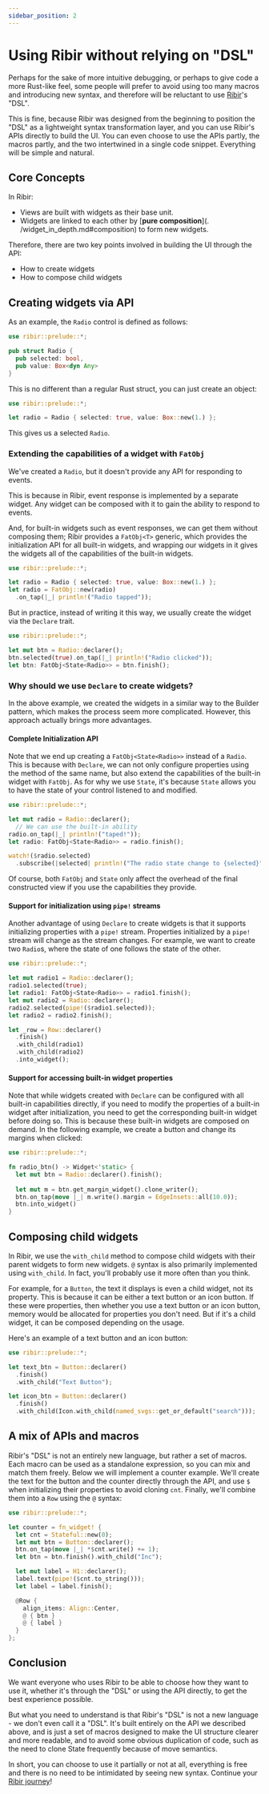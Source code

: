```yaml
---
sidebar_position: 2
---
```


# Using Ribir without relying on "DSL"


Perhaps for the sake of more intuitive debugging, or perhaps to give code a more Rust-like feel, some people will prefer to avoid using too many macros and introducing new syntax, and therefore will be reluctant to use [Ribir](https://github.com/RibirX/Ribir)'s "DSL".

This is fine, because Ribir was designed from the beginning to position the "DSL" as a lightweight syntax transformation layer, and you can use Ribir's APIs directly to build the UI. You can even choose to use the APIs partly, the macros partly, and the two intertwined in a single code snippet. Everything will be simple and natural.

## Core Concepts

In Ribir:

- Views are built with widgets as their base unit.
- Widgets are linked to each other by [**pure composition**](. /widget_in_depth.md#composition) to form new widgets.

Therefore, there are two key points involved in building the UI through the API:

- How to create widgets
- How to compose child widgets

## Creating widgets via API

As an example, the `Radio` control is defined as follows:

```rust
use ribir::prelude::*;

pub struct Radio {
  pub selected: bool,
  pub value: Box<dyn Any>
}
```

This is no different than a regular Rust struct, you can just create an object:

```rust
use ribir::prelude::*;

let radio = Radio { selected: true, value: Box::new(1.) };
```

This gives us a selected `Radio`.

### Extending the capabilities of a widget with `FatObj`

We've created a `Radio`, but it doesn't provide any API for responding to events.

This is because in Ribir, event response is implemented by a separate widget. Any widget can be composed with it to gain the ability to respond to events.

And, for built-in widgets such as event responses, we can get them without composing them; Ribir provides a `FatObj<T>` generic, which provides the initialization API for all built-in widgets, and wrapping our widgets in it gives the widgets all of the capabilities of the built-in widgets.

```rust
use ribir::prelude::*;

let radio = Radio { selected: true, value: Box::new(1.) };
let radio = FatObj::new(radio)
  .on_tap(|_| println!("Radio tapped"));
```

But in practice, instead of writing it this way, we usually create the widget via the `Declare` trait.

```rust
use ribir::prelude::*;

let mut btn = Radio::declarer();
btn.selected(true).on_tap(|_| println!("Radio clicked"));
let btn: FatObj<State<Radio>> = btn.finish();
```

### Why should we use `Declare` to create widgets?

In the above example, we created the widgets in a similar way to the Builder pattern, which makes the process seem more complicated. However, this approach actually brings more advantages.


#### Complete Initialization API

Note that we end up creating a `FatObj<State<Radio>>` instead of a `Radio`. This is because with `Declare`, we can not only configure properties using the method of the same name, but also extend the capabilities of the built-in widget with `FatObj`. As for why we use `State`, it's because `State` allows you to have the state of your control listened to and modified.

```rust
use ribir::prelude::*;

let mut radio = Radio::declarer();
  // We can use the built-in ability
radio.on_tap(|_| println!("taped!"));
let radio: FatObj<State<Radio>> = radio.finish();

watch!($radio.selected)
  .subscribe(|selected| println!("The radio state change to {selected}"));
```

Of course, both `FatObj` and `State` only affect the overhead of the final constructed view if you use the capabilities they provide.

#### Support for initialization using `pipe!` streams

Another advantage of using `Declare` to create widgets is that it supports initializing properties with a `pipe!` stream. Properties initialized by a `pipe!` stream will change as the stream changes. For example, we want to create two `Radio`s, where the state of one follows the state of the other.


```rust
use ribir::prelude::*;

let mut radio1 = Radio::declarer();
radio1.selected(true);
let radio1: FatObj<State<Radio>> = radio1.finish();
let mut radio2 = Radio::declarer();
radio2.selected(pipe!($radio1.selected));
let radio2 = radio2.finish();

let _row = Row::declarer()
  .finish()
  .with_child(radio1)
  .with_child(radio2)
  .into_widget();
```

#### Support for accessing built-in widget properties

Note that while widgets created with `Declare` can be configured with all built-in capabilities directly, if you need to modify the properties of a built-in widget after initialization, you need to get the corresponding built-in widget before doing so. This is because these built-in widgets are composed on demand. In the following example, we create a button and change its margins when clicked:


```rust
use ribir::prelude::*;

fn radio_btn() -> Widget<'static> {
  let mut btn = Radio::declarer().finish();
  
  let mut m = btn.get_margin_widget().clone_writer();
  btn.on_tap(move |_| m.write().margin = EdgeInsets::all(10.0));
  btn.into_widget()
}
```

## Composing child widgets

In Ribir, we use the `with_child` method to compose child widgets with their parent widgets to form new widgets. `@` syntax is also primarily implemented using `with_child`. In fact, you'll probably use it more often than you think.

For example, for a `Button`, the text it displays is even a child widget, not its property. This is because it can be either a text button or an icon button. If these were properties, then whether you use a text button or an icon button, memory would be allocated for properties you don't need. But if it's a child widget, it can be composed depending on the usage.

Here's an example of a text button and an icon button:

```rust
use ribir::prelude::*;

let text_btn = Button::declarer()
  .finish()
  .with_child("Text Button");

let icon_btn = Button::declarer()
  .finish()
  .with_child(Icon.with_child(named_svgs::get_or_default("search")));
```

## A mix of APIs and macros

Ribir's "DSL" is not an entirely new language, but rather a set of macros. Each macro can be used as a standalone expression, so you can mix and match them freely. Below we will implement a counter example. We'll create the text for the button and the counter directly through the API, and use `$` when initializing their properties to avoid cloning `cnt`. Finally, we'll combine them into a `Row` using the `@` syntax:

```rust
use ribir::prelude::*;

let counter = fn_widget! {
  let cnt = Stateful::new(0);
  let mut btn = Button::declarer();
  btn.on_tap(move |_| *$cnt.write() += 1);
  let btn = btn.finish().with_child("Inc");

  let mut label = H1::declarer();
  label.text(pipe!($cnt.to_string()));
  let label = label.finish();

  @Row {
    align_items: Align::Center,
    @ { btn }
    @ { label }
  }
};
```

## Conclusion

We want everyone who uses Ribir to be able to choose how they want to use it, whether it's through the "DSL" or using the API directly, to get the best experience possible.

But what you need to understand is that Ribir's "DSL" is not a new language - we don't even call it a "DSL". It's built entirely on the API we described above, and is just a set of macros designed to make the UI structure clearer and more readable, and to avoid some obvious duplication of code, such as the need to clone State frequently because of move semantics.

In short, you can choose to use it partially or not at all, everything is free and there is no need to be intimidated by seeing new syntax. Continue your [Ribir journey](../get_started/quick_start.md)!
